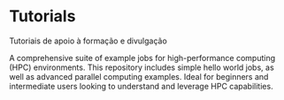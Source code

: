 # Tutorials
Tutoriais de apoio à formação e divulgação

A comprehensive suite of example jobs for high-performance computing (HPC) environments. This repository includes simple hello world jobs, as well as advanced parallel computing examples. Ideal for beginners and intermediate users looking to understand and leverage HPC capabilities.
